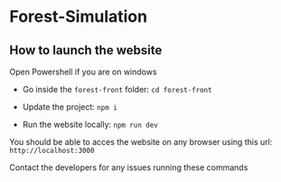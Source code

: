 # Forest-Simulation

## How to launch the website

Open Powershell if you are on windows

- Go inside the `forest-front` folder: `cd forest-front`

- Update the project: `npm i`

- Run the website locally: `npm run dev`

You should be able to acces the website on any browser using this url: `http://localhost:3000`

Contact the developers for any issues running these commands
